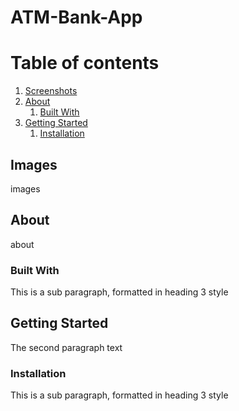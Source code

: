 # ATM-Bank-App

# Table of contents
1. [Screenshots](#screenshots)
2. [About](#about)
    1. [Built With](#builtwith)
3. [Getting Started](#gettingstarted)
    1. [Installation](#installation) 

## Images <a name="screenshots"></a>
images

## About <a name="about"></a>
about

### Built With <a name="builtwith"></a>
This is a sub paragraph, formatted in heading 3 style

## Getting Started <a name="gettingstarted"></a>
The second paragraph text

### Installation <a name="installation"></a>
This is a sub paragraph, formatted in heading 3 style
